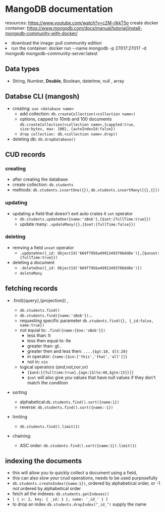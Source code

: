 # MangoDB documentation

resources: https://www.youtube.com/watch?v=c2M-rlkkT5o
create docker container: https://www.mongodb.com/docs/manual/tutorial/install-mongodb-community-with-docker/

<lu>
<li>download the image: pull community edition</li>
<li>run the container: docker run --name mongodb -p 27017:27017 -d mongodb mongodb-community-server:latest</li>
</lu>

## Data types

- String, Number, **Double**, Boolean, datetime, null , array

## Databse CLI (mangosh)

- creating: `use <database name>`
  - add collection: `db.createCollection(<collection name>)`
  - options, capped to 10mb and 100 documents `db.createCollection(<collection name>,{cappted:true, size:bytes, max: 100}, {autoIndexId:false})`
  - `drop collection: db.<collection name>.drop()`
- deleting db: `db.dropDatabase()`

## CUD records

### creating

- after creating the database
- create collection: `db.students`
- methods: `db.students.insertOne({})`, `db.students.insertMany([{},{}])`

### updating

- updating a field that doesn't exit auto crates it `set` operator
  - `db.students.updateOne({name:'sBob'},{$set:{fullTime:true}})`
  - update many: `.updateMany({},{$set:{fullTime:false}})`

### deleting

- remving a field `unset` operator
  - `.updateOne({_id: ObjectId('669f7956a49913493706dd8e')},{$unset:{fullTime:true}})`
- deleting a document
  - `.deleteOne({_id: ObjectId('669f7956a49913493706dd8e')})`
  - `deleteMany`

## fetching records

- .find({query},{projection}) ,

  - `db.students.find()`
  - `db.students.find({name:'sBob'})`...
  - requesting specific parameter `db.students.find({}, {_id:false, name:true})`
  - not equial to: `.find({name:{$ne:'sBob'}})`
    - less than: lt
    - less then equal to: lte
    - greater than: gt..
    - greater then and less then: `....{$gt:10, $lt:20}`
    - in operator: `{name:{$in:['this','that','all']}}`
    - not in: `nin`
  - logical operators ($and,$not,$nor,$or)
    - `{$and:[{fulltime:true},{age:{$lte:40,$gte:15}}]}`
    - `$not` will also give you values that have null values if they don't match the condition

- sorting
  - alphabetical:`db.students.find().sort({name:1})`
  - reverse: `db.students.find().sort({name:-1})`
- limiting
  - `db.students.find().limit(1)`
- chaining:
  - ASC order: `db.students.find().sort({name:1}).limit(1)`

## indexing the documents

- this will allow you to quickly collect a document using a field,
- this can also slow your crud operations, needs to be used purposefully
- `db.students.createIndex({name:1})`, ordered by alphabetical order, or -1 not ordered by alphabetical order
- fetch all the indexes: `db.students.getIndexes()`
- `[ { v: 2, key: { _id: 1 }, name: '_id_' } ]`
- to drop an index `db.students.dropIndex("_id_")` supply the name

